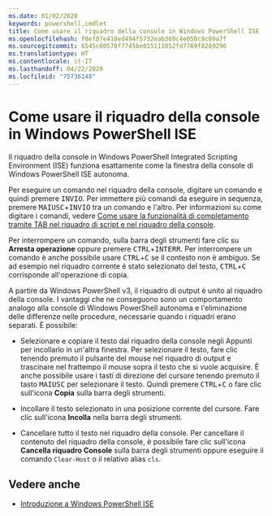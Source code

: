 ```yaml
---
ms.date: 01/02/2020
keywords: powershell,cmdlet
title: Come usare il riquadro della console in Windows PowerShell ISE
ms.openlocfilehash: f0ef07e410ed494f5732eab360c4e050c9c09a7f
ms.sourcegitcommit: 6545c60578f7745be015111052fd7769f8289296
ms.translationtype: HT
ms.contentlocale: it-IT
ms.lasthandoff: 04/22/2020
ms.locfileid: "75736148"
---
```

# <a name="how-to-use-the-console-pane-in-the-windows-powershell-ise"></a>Come usare il riquadro della console in Windows PowerShell ISE

Il riquadro della console in Windows PowerShell Integrated Scripting Environment (ISE) funziona esattamente come la finestra della console di Windows PowerShell ISE autonoma.

Per eseguire un comando nel riquadro della console, digitare un comando e quindi premere <kbd>INVIO</kbd>. Per immettere più comandi da eseguire in sequenza, premere <kbd>MAIUSC</kbd>+<kbd>INVIO</kbd> tra un comando e l'altro. Per informazioni su come digitare i comandi, vedere [Come usare la funzionalità di completamento tramite TAB nel riquadro di script e nel riquadro della console](How-to-Use-Tab-Completion-in-the-Script-Pane-and-Console-Pane.md).

Per interrompere un comando, sulla barra degli strumenti fare clic su **Arresta operazione** oppure premere <kbd>CTRL</kbd>+<kbd>INTERR</kbd>. Per interrompere un comando è anche possibile usare <kbd>CTRL</kbd>+<kbd>C</kbd> se il contesto non è ambiguo. Se ad esempio nel riquadro corrente è stato selezionato del testo, <kbd>CTRL</kbd>+<kbd>C</kbd> corrisponde all'operazione di copia.

A partire da Windows PowerShell v3, il riquadro di output è unito al riquadro della console. I vantaggi che ne conseguono sono un comportamento analogo alla console di Windows PowerShell autonoma e l'eliminazione delle differenze nelle procedure, necessarie quando i riquadri erano separati. È possibile:

- Selezionare e copiare il testo dal riquadro della console negli Appunti per incollarlo in un'altra finestra. Per selezionare il testo, fare clic tenendo premuto il pulsante del mouse nel riquadro di output e trascinare nel frattempo il mouse sopra il testo che si vuole acquisire. È anche possibile usare i tasti di direzione del cursore tenendo premuto il tasto <kbd>MAIUSC</kbd> per selezionare il testo. Quindi premere <kbd>CTRL</kbd>+<kbd>C</kbd> o fare clic sull'icona **Copia** sulla barra degli strumenti.

- Incollare il testo selezionato in una posizione corrente del cursore. Fare clic sull'icona **Incolla** nella barra degli strumenti.

- Cancellare tutto il testo nel riquadro della console. Per cancellare il contenuto del riquadro della console, è possibile fare clic sull'icona **Cancella riquadro Console** sulla barra degli strumenti oppure eseguire il comando `Clear-Host` o il relativo alias `cls`.

## <a name="see-also"></a>Vedere anche

- [Introduzione a Windows PowerShell ISE](Introducing-the-Windows-PowerShell-ISE.md)
